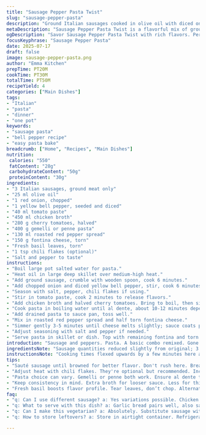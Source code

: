 ```yaml
---
title: "Sausage Pepper Pasta Twist"
slug: "sausage-pepper-pasta"
description: "Ground Italian sausages cooked in olive oil with diced onions and yellow bell peppers. Tomato paste, chicken broth, and cherry tomatoes add a saucy base. Gemelli pasta cooks al dente, tossed with a roasted red pepper spread and half torn mozzarella balls. Simmer until sauce thickens, cheese melts slightly. Garnish with fresh torn basil leaves. Substituted yellow bell pepper and fontina cheese for a slight change. Added chili flakes for heat and swapped bocconcini for fontina for meltiness. Reduced sausage amount, increased broth slightly for looser sauce. Cooking steps rearranged with slight time tweaks."
metaDescription: "Sausage Pepper Pasta Twist is a flavorful mix of ground Italian sausage, peppers, and pasta. A hearty meal with layers of taste."
ogDescription: "Savor Sausage Pepper Pasta Twist with rich flavors. Perfect blend of sausage, peppers, and gemelli pasta for a comforting dish."
focusKeyphrase: "Sausage Pepper Pasta"
date: 2025-07-17
draft: false
image: sausage-pepper-pasta.png
author: "Emma Kitchen"
prepTime: PT20M
cookTime: PT30M
totalTime: PT50M
recipeYield: 4
categories: ["Main Dishes"]
tags:
- "Italian"
- "pasta"
- "dinner"
- "one pot"
keywords:
- "sausage pasta"
- "bell pepper recipe"
- "easy pasta bake"
breadcrumb: ["Home", "Recipes", "Main Dishes"]
nutrition: 
 calories: "550"
 fatContent: "28g"
 carbohydrateContent: "50g"
 proteinContent: "30g"
ingredients:
- "3 Italian sausages, ground meat only"
- "25 ml olive oil"
- "1 red onion, chopped"
- "1 yellow bell pepper, seeded and diced"
- "40 ml tomato paste"
- "450 ml chicken broth"
- "280 g cherry tomatoes, halved"
- "400 g gemelli or penne pasta"
- "130 ml roasted red pepper spread"
- "150 g fontina cheese, torn"
- "Fresh basil leaves, torn"
- "1 tsp chili flakes (optional)"
- "Salt and pepper to taste"
instructions:
- "Boil large pot salted water for pasta."
- "Heat oil in large deep skillet over medium-high heat."
- "Add ground sausage, crumble with wooden spoon, cook 6 minutes."
- "Add chopped onion and diced yellow bell pepper, stir, cook 6 minutes."
- "Season with salt, pepper, chili flakes if using."
- "Stir in tomato paste, cook 2 minutes to release flavors."
- "Add chicken broth and halved cherry tomatoes. Bring to boil, then simmer medium heat 7 minutes, thickening sauce."
- "Cook pasta in boiling water until al dente, about 10-12 minutes depending on type. Drain well."
- "Add drained pasta to sauce pan, toss well."
- "Mix in roasted red pepper spread and half torn fontina cheese."
- "Simmer gently 3-5 minutes until cheese melts slightly; sauce coats pasta."
- "Adjust seasoning with salt and pepper if needed."
- "Serve pasta in skillet or dish. Top with remaining fontina and torn basil leaves."
introduction: "Sausage and peppers. Pasta. A basic combo remixed. Gone is the red bell pepper, swapped for a yellow one. Slightly sweeter but less sharp. Fontina cheese traded in for the usual mocassin type. Meltier, rich, golden stretches in the mix. A chili kick sneaks in, subtle, not overwhelming. Meat cooked first, breaking it up good. Onion joins, softens, mingles with pepper chunks. Paste of tomato thickens the base. Broth swells the flavor, dilutes the paste's tang. Halved little tomatoes burst with juice, bright spots when biting. Pasta boiled right, firm bite. Then tossed, coated well. Cheese and a red pepper spread swirl together. Leftover cheese torn on top, basil after. Heat modulated. Time staggered. Intended to be rustic, tasty, textured. Not fussed."
ingredientsNote: "Sausage quantities reduced slightly from original; 3 instead of 4 for a meat balance favoring sauce over protein dominance. Yellow bell pepper replaces red; offers a sweeter, milder note, less bite. Roasted red pepper spread kept but quantity bumped a bit for creaminess and tang. Fontina cheese swapped for bocconcini—firmer melt, richer taste, adds a depth the usual cheese may lack. Chili flakes optional but recommended for contrast and warmth. Onion remains red for bite and color contrast. Tomato paste reduced slightly along with a small broth increase, allowing sauce to be looser, better for pasta absorption. Gemelli or penne kept, hybriding the shape for texture."
instructionsNote: "Cooking times flexed upwards by a few minutes here and there. Sausage cooked six minutes versus five. Onion-pepper mix also got one extra minute, softening more. Tomato paste cooks longer for flavor release. Simmer post broth addition stretches seven rather than five minutes for sauce development. Pasta boiling time adjusted for firmness, 10-12 minutes. Cheese stirred in mid-step, ensuring melting without overcooking pasta before final simmer. Cheese topping and basil added last, respecting freshness and visual appeal. Oil heated thoroughly before meat introduction to ensure proper rendering. Spices added alongside vegetables for even flavor distribution. Sauce thickening monitored closely."
tips:
- "Sauté sausage until browned for better flavor. Don't rush here. Break chunks well. Simmer after adding broth, enhancing taste. Mix in herbs always."
- "Adjust heat with chili flakes. They're optional but recommended. Increase or decrease based on your preference. Consider other spices too. Garlic powder adds warmth."
- "Pasta choice can vary. Gemelli or penne both work. Ensure al dente texture. Boil in salted water for flavor. Drain but don’t rinse. Keeps starch."
- "Keep consistency in mind. Extra broth for looser sauce. Less for thicker. Balance is key. Add veggies late for crunch or freshness. Spinach or kale?"
- "Fresh basil boosts flavor profile. Tear leaves, don’t chop. Alternate cheeses give different experience. Parmesan for sharpness or mozzarella for gooeyness."
faq:
- "q: Can I use different sausage? a: Yes variations possible. Chicken sausage or turkey can work. Season well. Cooking times may vary slightly."
- "q: What to serve with this dish? a: Garlic bread pairs well, also salad. Something fresh is needed. A robust red wine complements flavors well also."
- "q: Can I make this vegetarian? a: Absolutely. Substitute sausage with plant-based options. Ensure sauce remains flavorful. Extra veggies may be necessary."
- "q: How to store leftovers? a: Store in airtight container. Refrigerate for up to three days. Reheat gently on stove, add splash of broth."

---
```

